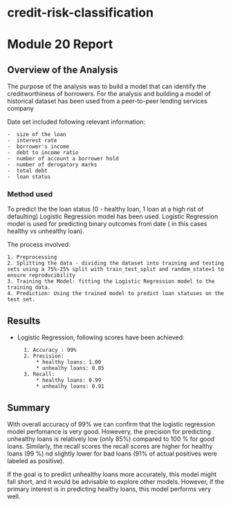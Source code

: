 # credit-risk-classification

# Module 20 Report 

## Overview of the Analysis


The purpose of the analysis was to build a model that can identify the creditworthiness of borrowers. 
For the analysis and building a model of historical dataset has been used from a peer-to-peer lending services company


Date set included following relevant information:

    -  size of the loan
    -  interest rate
    -  borrower's income
    -  debt to income ratio
    -  number of account a borrower hold
    -  number of derogatory marks 
    -  total debt
    -  loan status

### Method used

To predict the the loan status (0 - healthy loan, 1 loan at a high rist of defaulting) Logistic Regression model has been used.
Logistic Regression model is used for predicting binary outcomes from date ( in this cases healthy vs unhealthy loan).

The process involved:

    1. Preprocessing
    2. Splitting the data - dividing the dataset into training and testing sets using a 75%-25% split with train_test_split and random_state=1 to ensure reproducibility
    3. Training the Model: fitting the Logistic Regression model to the training data.
    4. Prediction: Using the trained model to predict loan statuses on the test set.

## Results


* Logistic Regression, following scores have been achieved:
  
        1. Accuracy : 99%
        2. Precision: 
            * healthy loans: 1.00 
            * unhealhy loans: 0.85 
        3. Recall: 
            * healthy loans: 0.99 
            * unhealhy loans: 0.91
## Summary


With overall accuracy of 99% we can confirm that the logistic regression model perfomance is very good.
Howevery, the precision for predicting unhealthy loans is relatively low (only 85%) compared to 100 % for good loans.
Similarly, the recall scores the recall scores are higher for healthy loans (99 %) nd slightly lower for bad loans (91% of actual positives were labeled as positive).

If the goal is to predict unhealthy loans more accurately, this model might fall short, and it would be advisable to explore other models. However, if the primary interest is in predicting healthy loans, this model performs very well.


